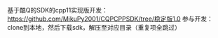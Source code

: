 基于酷Q的SDK的cpp11实现版开发：<https://github.com/MikuPy2001/CQPCPPSDK/tree/稳定版1.0>
参与开发：clone到本地，然后下载sdk，解压至对应目录（重复项全跳过）
